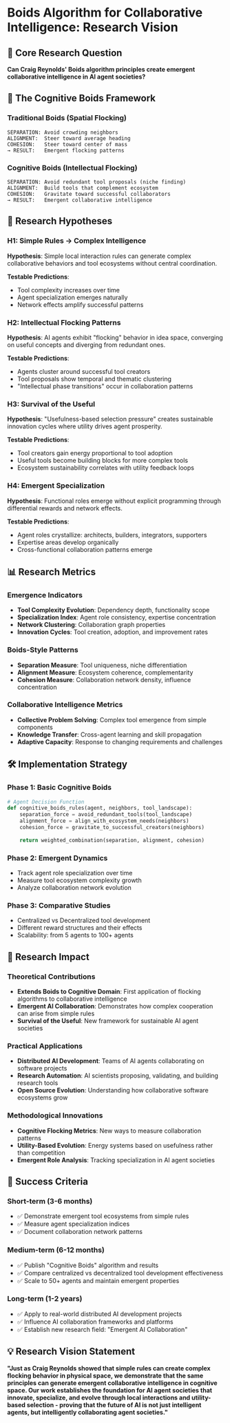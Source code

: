 # Boids Algorithm for Collaborative Intelligence: Research Vision

## 🎯 Core Research Question
**Can Craig Reynolds' Boids algorithm principles create emergent collaborative intelligence in AI agent societies?**

## 🔄 The Cognitive Boids Framework

### Traditional Boids (Spatial Flocking)
```
SEPARATION: Avoid crowding neighbors
ALIGNMENT:  Steer toward average heading  
COHESION:   Steer toward center of mass
→ RESULT:   Emergent flocking patterns
```

### Cognitive Boids (Intellectual Flocking)
```
SEPARATION: Avoid redundant tool proposals (niche finding)
ALIGNMENT:  Build tools that complement ecosystem
COHESION:   Gravitate toward successful collaborators  
→ RESULT:   Emergent collaborative intelligence
```

## 🧬 Research Hypotheses

### H1: Simple Rules → Complex Intelligence
**Hypothesis**: Simple local interaction rules can generate complex collaborative behaviors and tool ecosystems without central coordination.

**Testable Predictions**:
- Tool complexity increases over time
- Agent specialization emerges naturally  
- Network effects amplify successful patterns

### H2: Intellectual Flocking Patterns
**Hypothesis**: AI agents exhibit "flocking" behavior in idea space, converging on useful concepts and diverging from redundant ones.

**Testable Predictions**:
- Agents cluster around successful tool creators
- Tool proposals show temporal and thematic clustering
- "Intellectual phase transitions" occur in collaboration patterns

### H3: Survival of the Useful
**Hypothesis**: "Usefulness-based selection pressure" creates sustainable innovation cycles where utility drives agent prosperity.

**Testable Predictions**:
- Tool creators gain energy proportional to tool adoption
- Useful tools become building blocks for more complex tools
- Ecosystem sustainability correlates with utility feedback loops

### H4: Emergent Specialization
**Hypothesis**: Functional roles emerge without explicit programming through differential rewards and network effects.

**Testable Predictions**:
- Agent roles crystallize: architects, builders, integrators, supporters
- Expertise areas develop organically
- Cross-functional collaboration patterns emerge

## 📊 Research Metrics

### Emergence Indicators
- **Tool Complexity Evolution**: Dependency depth, functionality scope
- **Specialization Index**: Agent role consistency, expertise concentration  
- **Network Clustering**: Collaboration graph properties
- **Innovation Cycles**: Tool creation, adoption, and improvement rates

### Boids-Style Patterns
- **Separation Measure**: Tool uniqueness, niche differentiation
- **Alignment Measure**: Ecosystem coherence, complementarity
- **Cohesion Measure**: Collaboration network density, influence concentration

### Collaborative Intelligence Metrics
- **Collective Problem Solving**: Complex tool emergence from simple components
- **Knowledge Transfer**: Cross-agent learning and skill propagation
- **Adaptive Capacity**: Response to changing requirements and challenges

## 🛠 Implementation Strategy

### Phase 1: Basic Cognitive Boids
```python
# Agent Decision Function
def cognitive_boids_rules(agent, neighbors, tool_landscape):
    separation_force = avoid_redundant_tools(tool_landscape)
    alignment_force = align_with_ecosystem_needs(neighbors)  
    cohesion_force = gravitate_to_successful_creators(neighbors)
    
    return weighted_combination(separation, alignment, cohesion)
```

### Phase 2: Emergent Dynamics
- Track agent role specialization over time
- Measure tool ecosystem complexity growth
- Analyze collaboration network evolution

### Phase 3: Comparative Studies
- Centralized vs Decentralized tool development
- Different reward structures and their effects
- Scalability: from 5 agents to 100+ agents

## 🌟 Research Impact

### Theoretical Contributions
- **Extends Boids to Cognitive Domain**: First application of flocking algorithms to collaborative intelligence
- **Emergent AI Collaboration**: Demonstrates how complex cooperation can arise from simple rules
- **Survival of the Useful**: New framework for sustainable AI agent societies

### Practical Applications
- **Distributed AI Development**: Teams of AI agents collaborating on software projects
- **Research Automation**: AI scientists proposing, validating, and building research tools
- **Open Source Evolution**: Understanding how collaborative software ecosystems grow

### Methodological Innovations
- **Cognitive Flocking Metrics**: New ways to measure collaboration patterns
- **Utility-Based Evolution**: Energy systems based on usefulness rather than competition
- **Emergent Role Analysis**: Tracking specialization in AI agent societies

## 🎯 Success Criteria

### Short-term (3-6 months)
- ✅ Demonstrate emergent tool ecosystems from simple rules
- ✅ Measure agent specialization indices
- ✅ Document collaboration network patterns

### Medium-term (6-12 months)  
- ✅ Publish "Cognitive Boids" algorithm and results
- ✅ Compare centralized vs decentralized tool development effectiveness
- ✅ Scale to 50+ agents and maintain emergent properties

### Long-term (1-2 years)
- ✅ Apply to real-world distributed AI development projects
- ✅ Influence AI collaboration frameworks and platforms
- ✅ Establish new research field: "Emergent AI Collaboration"

## 💡 Research Vision Statement

**"Just as Craig Reynolds showed that simple rules can create complex flocking behavior in physical space, we demonstrate that the same principles can generate emergent collaborative intelligence in cognitive space. Our work establishes the foundation for AI agent societies that innovate, specialize, and evolve through local interactions and utility-based selection - proving that the future of AI is not just intelligent agents, but intelligently collaborating agent societies."** 
